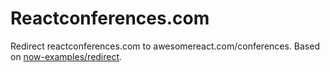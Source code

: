 # Reactconferences.com

Redirect reactconferences.com to awesomereact.com/conferences. Based on [now-examples/redirect](https://github.com/now-examples/redirect).
